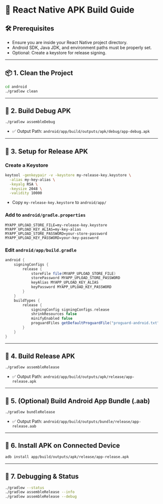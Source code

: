 
# 📘 React Native APK Build Guide

## 🛠️ Prerequisites

- Ensure you are inside your React Native project directory.
- Android SDK, Java JDK, and environment paths must be properly set.
- Optional: Create a keystore for release signing.

---

## 📦 1. Clean the Project

```bash
cd android
./gradlew clean
```

---

## 🧪 2. Build Debug APK

```bash
./gradlew assembleDebug
```

- ✅ Output Path: `android/app/build/outputs/apk/debug/app-debug.apk`

---

## 🔐 3. Setup for Release APK

### Create a Keystore

```bash
keytool -genkeypair -v -keystore my-release-key.keystore \
  -alias my-key-alias \
  -keyalg RSA \
  -keysize 2048 \
  -validity 10000
```

- Copy `my-release-key.keystore` to `android/app/`

### Add to `android/gradle.properties`

```properties
MYAPP_UPLOAD_STORE_FILE=my-release-key.keystore
MYAPP_UPLOAD_KEY_ALIAS=my-key-alias
MYAPP_UPLOAD_STORE_PASSWORD=your-store-password
MYAPP_UPLOAD_KEY_PASSWORD=your-key-password
```

### Edit `android/app/build.gradle`

```groovy
android {
    signingConfigs {
        release {
            storeFile file(MYAPP_UPLOAD_STORE_FILE)
            storePassword MYAPP_UPLOAD_STORE_PASSWORD
            keyAlias MYAPP_UPLOAD_KEY_ALIAS
            keyPassword MYAPP_UPLOAD_KEY_PASSWORD
        }
    }
    buildTypes {
        release {
            signingConfig signingConfigs.release
            shrinkResources false
            minifyEnabled false
            proguardFiles getDefaultProguardFile("proguard-android.txt"), "proguard-rules.pro"
        }
    }
}
```

---

## 🚀 4. Build Release APK

```bash
./gradlew assembleRelease
```

- ✅ Output Path: `android/app/build/outputs/apk/release/app-release.apk`

---

## 🧳 5. (Optional) Build Android App Bundle (.aab)

```bash
./gradlew bundleRelease
```

- ✅ Output Path: `android/app/build/outputs/bundle/release/app-release.aab`

---

## 📲 6. Install APK on Connected Device

```bash
adb install app/build/outputs/apk/release/app-release.apk
```

---

## 🐞 7. Debugging & Status

```bash
./gradlew --status
./gradlew assembleRelease --info
./gradlew assembleRelease --debug
```
